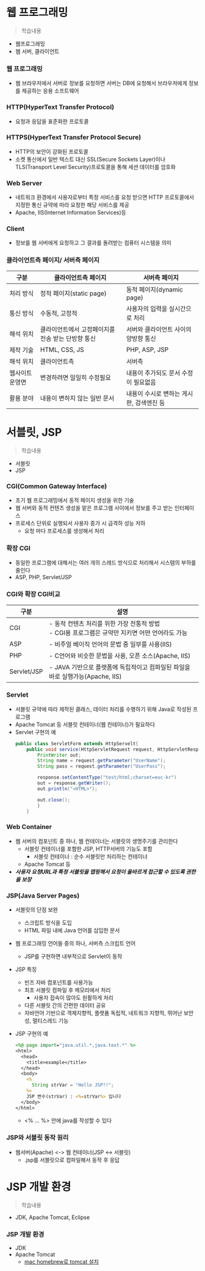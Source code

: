 # 웹 프로그래밍
> 학습내용
- 웹프로그래밍
- 웹 서버, 클라이언트

### 웹 프로그래밍
- 웹 브라우저에서 서버로 정보를 요청하면 서버는 DB에 요청해서 브라우저에게 정보를 제공하는 응용 소프트웨어

### HTTP(HyperText Transfer Protocol)
- 요청과 응답을 표준화한 프로토콜

### HTTPS(HyperText Transfer Protocol Secure)
- HTTP의 보안이 강화된 프로토콜
- 소켓 통신에서 일반 텍스트 대신 SSL(Secure Sockets Layer)이나 TLS(Transport Level Security)프로토콜을 통해 세션 데이터를 암호화

### Web Server
- 네트워크 환경에서 사용자로부터 특정 서비스를 요청 받으면 HTTP 프로토콜에서 지정한 통신 규약에 따라 요청한 해당 서비스를 제공
- Apache, IIS(Internet Information Services)등

### Client
- 정보를 웹 서버에게 요청하고 그 결과를 돌려받는 컴퓨터 시스템을 의미

### 클라이언트측 페이지/ 서버측 페이지
|구분|클라이언트측 페이지|서버측 페이지|
|-|-|-|
|처리 방식|정적 페이지(static page)|동적 페이지(dynamic page)|
|통신 방식|수동적, 고정적|사용자의 입력을 실시간으로 처리|
|해석 위치|클라이언트에서 고정페이지를 전송 받는 단방향 통신|서버와 클라이언트 사이의 양방향 통신|
|제작 기술|HTML, CSS, JS|PHP, ASP, JSP|
|해석 위치|클라이언트측| 서버측|
|웹사이트 운영면|변경하려면 일일히 수정필요|내용이 추가되도 문서 수정이 필요없음|
|활용 분야|내용이 변하지 않는 일반 문서|내용이 수시로 변하는 게시판, 검색엔진 등|


# 서블릿, JSP
> 학습내용
- 서블릿 
- JSP

### CGI(Common Gateway Interface)
- 초기 웹 프로그래밍에서 동적 페이지 생성을 위한 기술
- 웹 서버와 동적 컨텐츠 생성을 맡은 프로그램 사이에서 정보를 주고 받는 인터페이스
- 프로세스 단위로 실행되서 사용자 증가 시 급격하 성능 저하
	- 요청 마다 프로세스를 생성해서 처리

### 확장 CGI
- 동일한 프로그램에 대해서는 여러 개의 스레드 방식으로 처리해서 시스템의 부하를 줄인다
- ASP, PHP, Servlet/JSP

### CGI와 확장 CGI비교
|구분|설명|
|-|-|
|CGI|- 동적 컨텐츠 처리를 위한 가장 전통적 방법<br>- CGI용 프로그램은 규약만 지키면 어떤 언어라도 가능|
|ASP|- 비주얼 베이직 언어의 문법 중 일부를 사용(IIS)|
|PHP|- C언어와 비슷한 문법을 사용, 오픈 소스(Apache, IIS)|
|Servlet/JSP|- JAVA 기반으로 플랫폼에 독립적이고 컴파일된 파일을 바로 실행가능(Apache, IIS)|

### Servlet
- 서블릿 규약에 따라 제작된 클래스, 데이터 처리를 수행하기 위해 Java로 작성된 프로그램
- Apache Tomcat 등 서블릿 컨테이너(웹 컨테이너)가 필요하다
- Servlet 구현의 예
	```java
	public class ServletForm extends HttpServelt{
		public void service(HttpServletRequest request, HttpServletResponse response) throws ServletException, IOExecption{
			PrintWriter out;
			String name = request.getParameter("UserName");
			String pass = request.getParameter("UserPass");

			response.setContentType("test/html;charset=euc-kr")
			out = response.getWriter();
			out.println("<HTML>");

			out.close();
			}
		}
	```

### Web Container
- 웹 서버의 컴포넌트 중 하나, 웹 컨테이너는 서블릿의 생명주기를 관리한다
	- 서블릿 컨테이너를 포함한 JSP, HTTP서버의 기능도 포함
		- 서블릿 컨테이너 : 순수 서블릿만 처리하는 컨테이너
	- Apache Tomcat 등
- ***사용자 요청URL과 특정 서블릿을 맵핑해서 요청이 올바르게 접근할 수 있도록 권한을 보장***


### JSP(Java Server Pages)
- 서블릿의 단점 보완
	- 스크립트 방식을 도입 
	- HTML 파일 내에 Java 언어를 삽입한 문서

- 웹 프로그래밍 언어들 중의 하나, 서버측 스크립트 언어
	- JSP를 구현하면 내부적으로 Servlet이 동작

-  JSP 특징 
	- 빈즈 자바 컴포넌트를 사용가능
	- 최초 서블릿 컴파일 후 메모리에서 처리 
		- 사용자 접속이 많아도 원활하게 처리 
	- 다른 서블릿 간의 간편한 데이터 공유
	- 자바언어 기반으로 객체지향적, 플랫폼 독립적, 네트워크 지향적, 뛰어난 보안성, 멀티스레드 기능

- JSP 구현의 예
	```jsp
	<%@ page import="java.util.*,java.text.*" %>
	<html>
	  <head>
	    <title>example</title>
	  </head>
	  <body>
	    <%
	      String strVar = "Hello JSP!!";
	    %>
	    JSP 변수(strVar) : <%=strVar%> 입니다
	  </body>
	</html>
	```
	- <% ... %> 안에 java를 작성할 수 있다

### JSP와 서블릿 동작 원리
- 웹서버(Apache) <-> 웹 컨테이너(JSP <-> 서블릿)
	- .jsp를 서블릿으로 컴파일해서 동작 후 응답

# JSP 개발 환경
> 학습내용
- JDK, Apache Tomcat, Eclipse

### JSP 개발 환경
- JDK
- Apache Tomcat 
	- [mac homebrew로 tomcat 설치](https://developer-ping9.tistory.com/143)
